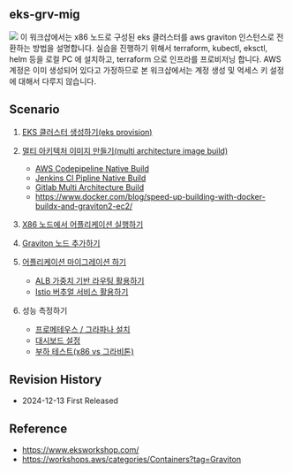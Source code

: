 ## eks-grv-mig ## 
![](https://github.com/gnosia93/eks-grv-mig/blob/main/tutorial/images/ws-archi-1.png)
이 워크샵에서는 x86 노드로 구성된 eks 클러스터를 aws graviton 인스턴스로 전환하는 방법을 설명합니다. 실습을 진행하기 위해서 terraform, kubectl, eksctl, helm 등을 로컬 PC 에 설치하고, terraform 으로 인프라를 프로비저닝 합니다. AWS 계정은 이미 생성되어 있다고 가정하므로 본 워크샵에서는 계정 생성 및 억세스 키 설정에 대해서 다루지 않습니다.  

## Scenario ##

1. [EKS 클러스터 생성하기(eks provision)](https://github.com/gnosia93/eks-grv-mig/blob/main/tutorial/1.infra.md)

2. [멀티 아키텍처 이미지 만들기(multi architecture image build)](https://github.com/gnosia93/eks-grv-mig/blob/main/tutorial/2.multi-arch-image.md)
       
   - [AWS Codepipeline Native Build](https://github.com/gnosia93/eks-grv-mig/blob/main/tutorial/2.multi-arch-codepipe.md)
   - [Jenkins CI Pipline Native Build](https://github.com/gnosia93/eks-grv-mig/blob/main/tutorial/2.multi-arch-jenkins.md)
   - [Gitlab Multi Architecture Build](https://github.com/gnosia93/eks-grv-mig/blob/main/tutorial/2.multi-arch-gitlab.md)
   - https://www.docker.com/blog/speed-up-building-with-docker-buildx-and-graviton2-ec2/
         
3. [X86 노드에서 어플리케이션 실행하기](https://github.com/gnosia93/eks-grv-mig/blob/main/tutorial/3.x86-app.md)
       
4. [Graviton 노드 추가하기](https://github.com/gnosia93/eks-grv-mig/blob/main/tutorial/4.graviton-nodegroup.md)

5. [어플리케이션 마이그레이션 하기](https://github.com/gnosia93/eks-grv-mig/blob/main/tutorial/5.app-mig.md)

    - [ALB 가중치 기반 라우팅 활용하기](https://github.com/gnosia93/eks-grv-mig/blob/main/tutorial/5-1.alb-weight-routing.md)
    - [Istio 버추얼 서비스 활용하기](https://github.com/gnosia93/eks-grv-mig/blob/main/tutorial/5-2.istio-routing.md)      
  
6. 성능 측정하기
   
    - [프로메테우스 / 그라파나 설치](https://github.com/gnosia93/eks-grv-adp/blob/main/tutorial/6.perf-prometheus.md)
    - [대시보드 설정](https://github.com/gnosia93/eks-grv-mig/blob/main/tutorial/6.perf-mon.md)
    - [부하 테스트(x86 vs 그라비톤)](https://github.com/gnosia93/eks-grv-mig/blob/main/tutorial/6.perf-ab.md)



## Revision History ##
* 2024-12-13 First Released

## Reference ##

* https://www.eksworkshop.com/
* https://workshops.aws/categories/Containers?tag=Graviton
